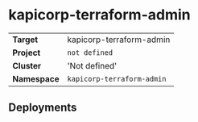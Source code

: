 # kapicorp-terraform-admin

|||
| --- | --- |
| **Target** | kapicorp-terraform-admin |
| **Project**     | `not defined`|
| **Cluster**     |  'Not defined'  |
| **Namespace**   | `kapicorp-terraform-admin` |


## Deployments
